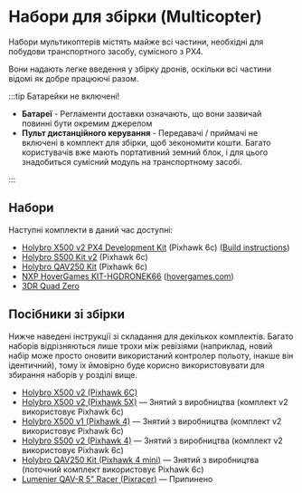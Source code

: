 # Набори для збірки (Multicopter)

Набори мультикоптерів містять майже всі частини, необхідні для побудови транспортного засобу, сумісного з PX4.

Вони надають легке введення у збірку дронів, оскільки всі частини відомі як добре працюючі разом.

:::tip
Батарейки не включені!

- **Батареї** - Регламенти доставки означають, що вони зазвичай повинні бути окремим джерелом
- **Пульт дистанційного керування** - Передавачі / приймачі не включені в комплект для збірки, щоб зекономити кошти.
  Багато користувачів вже мають портативний земний блок, і для цього знадобиться сумісний модуль на транспортному засобі.

:::

## Набори

Наступні комплекти в даний час доступні:

- [Holybro X500 v2 PX4 Development Kit](https://holybro.com/collections/x500-kits) (Pixhawk 6c) ([Build instructions](../frames_multicopter/holybro_x500v2_pixhawk6c.md))
- [Holybro S500 Kit v2](https://holybro.com/collections/s500/products/s500-v2-development-kit) (Pixhawk 6c)
- [Holybro QAV250 Kit](https://holybro.com/products/qav250-kit) (Pixhawk 6c)
- [NXP HoverGames KIT-HGDRONEK66](https://www.nxp.com/KIT-HGDRONEK66) ([hovergames.com](https://www.hovergames.com/))
- [3DR Quad Zero](https://store.3dr.com/3dr-quad-zero-kit/)

## Посібники зі збірки

Нижче наведені інструкції зі складання для декількох комплектів.
Багато наборів відрізняються лише трохи між ревізіями (наприклад, новий набір може просто оновити використаний контролер польоту, інакше він ідентичний), тому їх ймовірно буде корисно використовувати для збирання наборів у розділі вище.

- [Holybro X500 v2 (Pixhawk 6C)](../frames_multicopter/holybro_x500v2_pixhawk6c.md)
- [Holybro X500 v2 (Pixhawk 5X)](../frames_multicopter/holybro_x500V2_pixhawk5x.md) — Знятий з виробництва (комплект v2 використовує Pixhawk 6c)
- [Holybro X500 v1 (Pixhawk 4)](../frames_multicopter/holybro_x500_pixhawk4.md) — Знятий з виробництва (комплект v2 використовує Pixhawk 6c)
- [Holybro S500 v2 (Pixhawk 4)](../frames_multicopter/holybro_s500_v2_pixhawk4.md) — Знятий з виробництва (комплект v2 використовує Pixhawk 6c)
- [Holybro QAV250 Kit (Pixhawk 4 mini)](../frames_multicopter/holybro_qav250_pixhawk4_mini.md) — Знятий з виробництва (поточний комплект використовує Pixhawk 6c)
- [Lumenier QAV-R 5" Racer (Pixracer)](../frames_multicopter/qav_r_5_kiss_esc_racer.md) — Припинено
